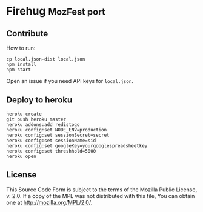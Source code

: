 # Firehug <small>MozFest port</small>

## Contribute

How to run:

    cp local.json-dist local.json
    npm install
    npm start

Open an issue if you need API keys for `local.json`.

## Deploy to heroku

	heroku create
	git push heroku master
	heroku addons:add redistogo
	heroku config:set NODE_ENV=production
	heroku config:set sessionSecret=secret
	heroku config:set sessionName=sid
	heroku config:set googleKey=yourgooglespreadsheetkey
	heroku config:set threshhold=5000
	heroku open

## License

This Source Code Form is subject to the terms of the Mozilla Public
License, v. 2.0. If a copy of the MPL was not distributed with this
file, You can obtain one at http://mozilla.org/MPL/2.0/.
